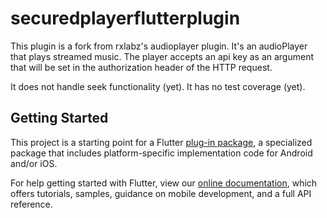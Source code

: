 # securedplayerflutterplugin

This plugin is a fork from rxlabz's audioplayer plugin.
It's an audioPlayer that plays streamed music. The player accepts an api key as an argument
that will be set in the authorization header of the HTTP request.

It does not handle seek functionality (yet).
It has no test coverage (yet).

## Getting Started

This project is a starting point for a Flutter
[plug-in package](https://flutter.dev/developing-packages/),
a specialized package that includes platform-specific implementation code for
Android and/or iOS.

For help getting started with Flutter, view our 
[online documentation](https://flutter.dev/docs), which offers tutorials, 
samples, guidance on mobile development, and a full API reference.
